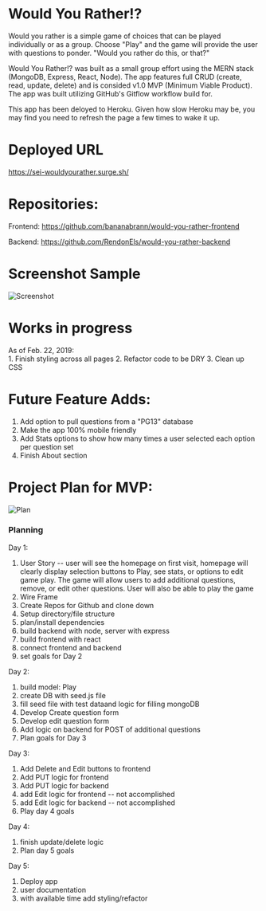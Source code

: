 # Would You Rather!?

Would you rather is a simple game of choices that can be played individually or as a group.  Choose "Play" and the game will provide the user with questions to ponder.  "Would you rather do this, or that?" 

Would You Rather!? was built as a small group effort using the MERN stack (MongoDB, Express, React, Node).  The app features full CRUD (create, read, update, delete) and is consided v1.0 MVP (Minimum Viable Product).  The app was built utilizing GitHub's Gitflow workflow build for.


This app has been deloyed to Heroku. Given how slow Heroku may be, you may find you need to refresh the page a few times to wake it up.

# Deployed URL
 https://sei-wouldyourather.surge.sh/

# Repositories:

Frontend: https://github.com/bananabrann/would-you-rather-frontend

Backend: https://github.com/RendonEls/would-you-rather-backend

 # Screenshot Sample

![Screenshot](./planning/images/screenShot.png)


# Works in progress
As of Feb. 22, 2019:  
    1. Finish styling across all pages
    2. Refactor code to be DRY
    3. Clean up CSS

# Future Feature Adds:
1. Add option to pull questions from a "PG13" database
2. Make the app 100% mobile friendly
3. Add Stats options to show how many times a user selected each option per question set
4. Finish About section 

# Project Plan for MVP:

![Plan](./planning/images/Planning-chart.png)


### Planning


  Day 1: 
  
  1. User Story
  -- user will see the homepage on first visit, homepage will clearly display selection buttons to Play, see stats, or options to edit game play.  The game will allow users to add additional questions, remove, or edit other questions.  User will also be able to play the game
  2. Wire Frame
  3. Create Repos for Github and clone down
  4. Setup directory/file structure
  5. plan/install dependencies
  6. build backend with node, server with express
  7. build frontend with react
  8. connect frontend and backend
  9. set goals for Day 2

  Day 2: 

  1. build model: Play
  2. create DB with seed.js file 
  3. fill seed file with test dataand logic for filling mongoDB
  4. Develop Create question form
  5. Develop edit question form
  6. Add logic on backend for POST of additional questions
  7. Plan goals for Day 3

  Day 3:
  1. Add Delete and Edit buttons to frontend
  2. Add PUT logic for frontend
  3. Add PUT logic for backend
  4. add Edit logic for frontend -- not accomplished
  5. add Edit logic for backend -- not accomplished
  6. Play day 4 goals
  

  Day 4:
  1. finish update/delete logic
  2. Plan day 5 goals

  Day 5:
  1. Deploy app
  2. user documentation
  3. with available time add styling/refactor
